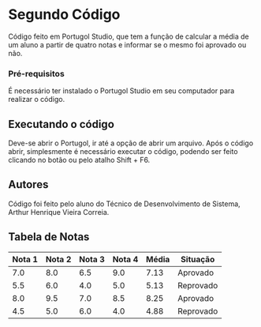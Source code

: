 # Segundo Código 

Código feito em Portugol Studio, que tem a função de calcular a média de um aluno a partir de quatro notas e informar se o mesmo foi aprovado ou não.

### Pré-requisitos

É necessário ter instalado o Portugol Studio em seu computador para realizar o código.


## Executando o código

Deve-se abrir o Portugol, ir até a opção de abrir um arquivo. Após o código abrir, simplesmente é necessário executar o código, podendo ser feito clicando no botão ou pelo atalho Shift + F6.

## Autores

Código foi feito pelo aluno do Técnico de Desenvolvimento de Sistema, Arthur Henrique Vieira Correia.

## Tabela de Notas

| Nota 1 | Nota 2 | Nota 3 | Nota 4 | Média | Situação      |
|--------|--------|--------|--------|-------|---------------|
| 7.0    | 8.0    | 6.5    | 9.0    | 7.13  | Aprovado      |
| 5.5    | 6.0    | 4.0    | 5.0    | 5.13  | Reprovado     |
| 8.0    | 9.5    | 7.0    | 8.5    | 8.25  | Aprovado      |
| 4.5    | 5.0    | 6.0    | 4.0    | 4.88  | Reprovado     |
